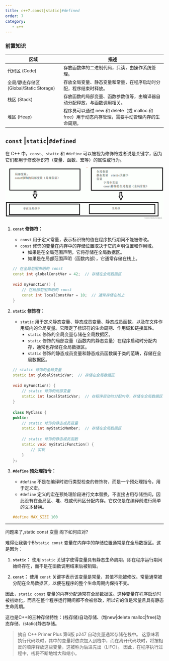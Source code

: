 ```yaml
---
title: c++7.const|static|#defined
order: 7
category:
   - c++
---
```

### 前置知识

| 区域                               | 描述                                                           |
|----------------------------------|--------------------------------------------------------------|
| 代码区 (Code)                       | 存放函数体的二进制代码，只读，由操作系统管理。                                      |
| 全局/静态存储区 (Global/Static Storage) | 存放全局变量、静态变量和常量，在程序启动时分配，程序结束时释放。                             |
| 栈区 (Stack)                       | 存放函数的局部变量、函数参数值等，由编译器自动分配释放，与函数调用相关。                         |
| 堆区 (Heap)                        | 程序员可以通过 new 和 delete（或 malloc 和 free）用于动态内存管理，需要手动管理内存的生命周期。 |


## `const` |`static`|`#defined`

<ChatMessage avatar="../../../assets/emoji/dsyj.png" :avatarWidth="40">

在 C++ 中，`const`、`static` 和 `#define` 可以被视为修饰符或者说是关键字，因为它们都用于修改标识符（变量、函数、宏等）的属性或行为。

</ChatMessage>

![[csdn](https://blog.csdn.net/m0_59738220/article/details/123466360?spm=1001.2101.3001.6650.1&utm_medium=distribute.pc_relevant.none-task-blog-2%7Edefault%7EBlogCommendFromBaidu%7ERate-1-123466360-blog-80678967.235%5Ev38%5Epc_relevant_anti_t3&depth_1-utm_source=distribute.pc_relevant.none-task-blog-2%7Edefault%7EBlogCommendFromBaidu%7ERate-1-123466360-blog-80678967.235%5Ev38%5Epc_relevant_anti_t3&utm_relevant_index=2)](..%2Fassets%2Fconststatic.png)

1. **`const` 修饰符：** 
   - `const` 用于定义常量，表示标识符的值在程序执行期间不能被修改。
   - `const` 修饰的变量在内存中的存储位置取决于它的声明位置和作用域。
     - 如果是在全局范围声明，它将存储在全局数据区。
     - 如果是在局部范围声明（函数内部），它通常存储在栈上。

   ```cpp
   // 在全局范围声明的 const
   const int globalConstVar = 42;  // 存储在全局数据区

   void myFunction() {
       // 在局部范围声明的 const
       const int localConstVar = 10;  // 通常存储在栈上
   }
   ```

2. **`static` 修饰符：**
   - `static` 用于定义静态变量、静态成员变量、静态成员函数，以及在文件作用域内的全局变量。它限定了标识符的生命周期、作用域和链接属性。
     - `static` 修饰的全局变量存储在全局数据区。
     - `static` 修饰的局部变量（函数内的静态变量）在程序启动时分配内存，通常也存储在全局数据区。
     - `static` 修饰的静态成员变量和静态成员函数属于类的范畴，存储在全局数据区。

   ```cpp
   // static 修饰的全局变量
   static int globalStaticVar;  // 存储在全局数据区

   void myFunction() {
       // static 修饰的局部变量
       static int localStaticVar;  // 在程序启动时分配内存，存储在全局数据区
   }

   class MyClass {
   public:
       // static 修饰的静态成员变量
       static int myStaticMember;  // 存储在全局数据区

       // static 修饰的静态成员函数
       static void myStaticFunction() {
           // 实现
       }
   };
   ```

3. **`#define` 预处理指令：**
   - `#define` 不是在编译时进行类型检查的修饰符，而是一个预处理指令，用于定义宏。
   - `#define` 定义的宏在预处理阶段进行文本替换，不直接占用存储空间，因此没有在全局区、堆、栈或代码区分配内存。它仅仅是在编译前进行简单的文本替换。

   ```cpp
   #define MAX_SIZE 100
   ```

<hr>

<ChatMessage avatar="../../../assets/emoji/bqb (6).png" :avatarWidth="40" alignLeft>
问题来了,static const 变量 阁下如何应对?
</ChatMessage>

<ChatMessage avatar="../../../assets/emoji/kclr.png" :avatarWidth="40" >

难得让我装个B!`static const` 变量在内存中的存储位置通常是在全局数据区。这是因为：

</ChatMessage>


1. **`static`：** 使用 `static` 关键字使得变量具有静态生命周期，即在程序运行期间始终存在，而不是在函数调用结束后被销毁。

2. **`const`：** 使用 `const` 关键字表示该变量是常量，其值不能被修改。常量通常被分配在全局数据区，以便在程序的整个生命周期内保持不变。

因此，`static const` 变量的内存分配通常在全局数据区。这种变量在程序启动时被初始化，而且在整个程序运行期间都不会被修改，所以它的值是常量且具有静态生命周期。

<ChatMessage avatar="../../../assets/emoji/bqb (2).png" :avatarWidth="40" alignLeft>
这也是C++的三种存储特性：(栈存储)自动存储、(堆new|delete malloc|free)动态存储、(static)静态存储。
</ChatMessage>

>摘自 C++ Primer Plus 第6版 p247
自动变量通常存储在栈中。
这意味着执行代码块时，其中的变量将依次加入到栈中，而在离开代码块时，将按相反的顺序释放这些变量，这被称为后进先出（LIFO）。
因此，在程序执行过程中，栈将不断地增大和缩小。
